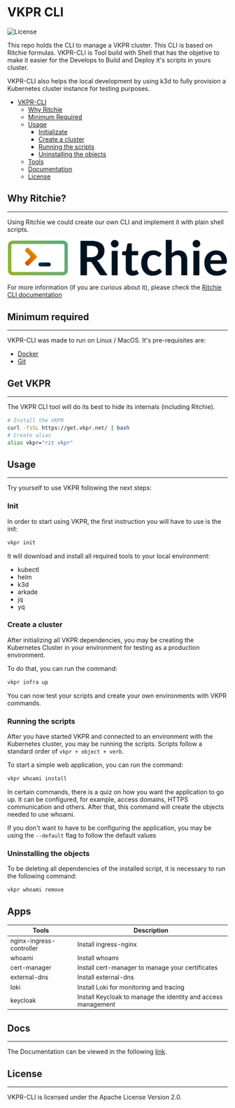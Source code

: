 # VKPR CLI

![License](https://camo.githubusercontent.com/e688d55dab653a01baa76e718f3aa473a08b1d57c9b4fcb7d553012a76d807c5/68747470733a2f2f696d672e736869656c64732e696f2f62616467652f6c6963656e73652d417061636865253230322e302d626c7565)

This repo holds the CLI to manage a VKPR cluster. This CLI is based on Ritchie formulas.
VKPR-CLI is Tool build with Shell that has the objetive to make it easier for the Develops to Build and Deploy it's scripts in yours cluster.

VKPR-CLI also helps the local development by using k3d to fully provision a Kubernetes cluster instance for testing purposes.

- [VKPR-CLI](#vkpr-cli-tool)
  - [Why Ritchie](##why-ritchie)
  - [Minimum Required](##minimum-required)
  - [Usage](##usage)
    - [Initializate](###init)
    - [Create a cluster](###create-a-cluster)
    - [Running the scripts](###running-the-scripts)
    - [Uninstalling the objects](###uninstalling-the-objects)
  - [Tools](##apps)
  - [Documentation](##docs)
  - [License](##license)

## Why Ritchie?

---

Using Ritchie we could create our own CLI and implement it with plain shell scripts.

![Rit banner](/docs/img/ritchie-banner.png)

For more information (if you are curious about it), please check the [Ritchie CLI documentation](https://docs.ritchiecli.io)

## Minimum required

---

VKPR-CLI was made to run on Linux / MacOS. It's pre-requisites are:

- [Docker](https://docs.docker.com/get-docker/)
- [Git](https://git-scm.com/downloads)

## Get VKPR

---

The VKPR CLI tool will do its best to hide its internals (including Ritchie).

```sh
# Install the VKPR
curl -fsSL https://get.vkpr.net/ | bash
# Create alias
alias vkpr="rit vkpr"
```

## Usage

---

Try yourself to use VKPR following the next steps:

### Init

In order to start using VKPR, the first instruction you will have to use is the init:

```sh
vkpr init
```

It will download and install all required tools to your local environment:

- kubectl
- helm
- k3d
- arkade
- jq
- yq

### Create a cluster

After initializing all VKPR dependencies, you may be creating the Kubernetes Cluster in your environment for testing as a production environment.

To do that, you can run the command:

```sh
vkpr infra up
```

You can now test your scripts and create your own environments with VKPR commands.

### Running the scripts

After you have started VKPR and connected to an environment with the Kubernetes cluster, you may be running the scripts.
Scripts follow a standard order of `vkpr + object + verb`.

To start a simple web application, you can run the command:

```sh
vkpr whoami install
```

In certain commands, there is a quiz on how you want the application to go up. It can be configured, for example, access domains, HTTPS communication and others. After that, this command will create the objects needed to use whoami.

If you don't want to have to be configuring the application, you may be using the `--default` flag to follow the default values

### Uninstalling the objects

To be deleting all dependencies of the installed script, it is necessary to run the following command:

```sh
vkpr whoami remove
```

## Apps

| Tools                    | Description                                                   |
| ------------------------ | ------------------------------------------------------------- |
| nginx-ingress-controller | Install ingress-nginx                                         |
| whoami                   | Install whoami                                                |
| cert-manager             | Install cert-manager to manage your certificates              |
| external-dns             | Install external-dns                                          |
| loki                     | Install Loki for monitoring and tracing                       |
| keycloak                 | Install Keycloak to manage the identity and access management |

## Docs

---

The Documentation can be viewed in the following [link](https://github.com/vertigobr/vkpr-cli).

## License

---

VKPR-CLI is licensed under the Apache License Version 2.0.

